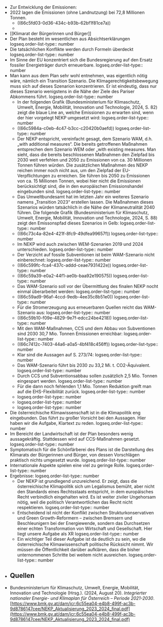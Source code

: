 - Zur Entwicklung der Emissionen:
- 2022 lagen die Emissionen (ohne Landnutzung) bei 72,8 Millionen Tonnen.
	- ((66c5fd03-0d36-434c-b93b-62bf1f81ce7a))
	-
- [[Klimarat der Bürgerinnen und Bürger]]
- Der Plan besteht im wesentlichen aus Absichtserklärungen
  logseq.order-list-type:: number
- Die tatsächlichen Konflikte werden durch Formeln überdeckt
  logseq.order-list-type:: number
- Im Sinne der EU konzentriert sich die Bundesregierung auf den Ersatz fossiler Energieträger durch erneuerbare.
  logseq.order-list-type:: number
- Man kann aus dem Plan sehr wohl entnehmen, was eigentlich nötig wäre, nämlich ein Transition Szenario. Die Klimagerechtigkeitsbewegung muss sich auf dieses Szenarion konzentrieren. Er ist eindeutig, dass nur dieses Szenario wenigstens in die Nähe der Ziele des Pariser Abkommens führt.
  logseq.order-list-type:: number
	- In der folgenden Grafik (Bundesministerium für Klimaschutz, Umwelt, Energie, Mobilität, Innovation und Technologie, 2024, S. 82) zeigt die blaue Line an, welche Emissionen zu erwarten sind, wenn der hier vorgelegt NEKP umgesetzt wird:
	  logseq.order-list-type:: number
	- ((66c5984a-c0eb-4c47-b3cc-c20420b0aefd))
	  logseq.order-list-type:: number
	- Der NEKP entspricht, vereinfacht gesagt, dem Szenario WAM, d.h. „with additional measures“. Die bereits getroffenen Maßnahmen entsprechen dem Szenario WEM oder „with existing measures. Man sieht, dass die bereits beschlossenen Maßnahmen den Zielpfad bis 2030 weit verfehlen und 2050 zu Emissionen von ca. 30 Millionen Tonnen führen würden. Die zusätzlichen Maßnahmen des NEKP reichen immer noch nicht aus, um den Zielpfad der EU-Verpflichtungen zu erreichen. Sie führen bis 2050 zu Emissionen von ca. 15 Millionen Tonnen, wobei hier nicht die Emissionen berücksichtigt sind, die in den europäischen Emissionshandel eingebunden sind.
	  logseq.order-list-type:: number
	- Das Umweltbundesamt hat im letzten Jahr ein weiteres Szenario namens „Transition 2023“ erstellen lassen. Die Maßnahmen dieses Szenarios würden tatsächlich in die Nähe der Klimaneutralität 2040 führen. Die folgende Grafik (Bundesministerium für Klimaschutz, Umwelt, Energie, Mobilität, Innovation und Technologie, 2024, S. 88) zeigt den Emissonspfad dieses Szenarios in Gelb:
	  logseq.order-list-type:: number
	- ((66c73c4a-82e4-421f-8fc9-49dfea99657f))
	  logseq.order-list-type:: number
	- Im NEKP wird auch zwischen WEM-Szenarien 2019 und 2024 unterschieden.
	  logseq.order-list-type:: number
	- Der Verzicht auf fossile Subventionen ist beim WAM-Szenario nicht einberechnet:
	  logseq.order-list-type:: number
	- ((66c599fc-fca4-437c-addd-ceae7931422e))
	  logseq.order-list-type:: number
	- ((66c59a39-e0a2-44f1-ae0b-baa92e190575))
	  logseq.order-list-type:: number
	- Das WAM-Szenario soll vor der Übermittlung des finalen NEKP nocht einmal überarbeitet werden:
	  logseq.order-list-type:: number
	- ((66c59ad9-96af-4ccd-9edb-4ee35c8b51e0))
	  logseq.order-list-type:: number
	- Für die Stromerzeugung aus erneuerbaren Quellen reicht das WAM-Szenario aus:
	  logseq.order-list-type:: number
	- ((66c59b10-f09e-4829-9e7f-edcc24be4218))
	  logseq.order-list-type:: number
	- Mit den WAM-Maßnahmen, CCS und dem Abbau von Subventionen sind 2030 30,7 Mio. Tonnen Emissionen erreichbar:
	  logseq.order-list-type:: number
	- ((66c7412c-7403-44a6-a0a5-4bf418c456ff))
	  logseq.order-list-type:: number
	- Klar sind die Aussagen auf S. 273/74:
	  logseq.order-list-type:: number
	- Das WAM-Szenario führt bis 2030 zu 33,2 Mi. t. CO2-Äquivalent.
	  logseq.order-list-type:: number
	- Durch CCS und Subventionsabbau sollen zusätzlich 2,5 Mio. Tonnen eingespart werden. 
	  logseq.order-list-type:: number
	- Für die dann noch fehlenden 1,1 Mio. Tonnen Reduktion greift man auf die EHS-Flexibilität zurück.
	  logseq.order-list-type:: number
	- logseq.order-list-type:: number
	- logseq.order-list-type:: number
	- logseq.order-list-type:: number
- Die österreichische Klimawissenschaft ist in die Klimapolitik eng eingebunden. Das führt zu großer Vorsicht bei den Aussagen. Hier haben wir die Aufgabe, Klartext zu reden.
  logseq.order-list-type:: number
- Im Bereicht der Landwirtschaft ist der Plan besonders wenig aussagekräftig. Stattdessen wird auf CCS-Maßnahmen gesetzt.
  logseq.order-list-type:: number
- Symptomatisch für die Schönfärberei des Plans ist die Darstellung des Klimarats der Bürgerinnen und Bürger, von dessen Vorschlägen praktisch nichts umgesetzt wurde.
  logseq.order-list-type:: number
- Internationale Aspekte spielen eine viel zu geringe Rolle.
  logseq.order-list-type:: number
- Ergebnisse:
  logseq.order-list-type:: number
	- Der NEKP ist grundlegend unzureichend. Er zeigt, dass die österreichische Klimapolitik sich um Legalismus bemüht, aber nicht den Standards eines Rechtsstaats entspricht, in dem europäisches Recht verbindlich eingehalten wird. Es ist weiter ziviler Ungehorsam nötig, weil die politisch Verantwortlichen das Recht nicht respektieren.
	  logseq.order-list-type:: number
	- Entscheidend ist nicht der Konflikt zwischen Strukturkonservativen und Green Growth-Reformern – zwischen Bremsern und Beschleunigern bei der Energiewende, sondern das Durchsetzen einer echten Transformation von Wirtschaft und Gesellschaft. Hier liegt unsere Aufgabe als XR
	  logseq.order-list-type:: number
	- Ein wichtiger Teil dieser Aufgabe ist da deutlich zu sein, wo die österreichische Klimawissenschaft politische Rücksicht nimmt. Wir müssen die Öffentlichkeit darüber aufklären, dass die bisher unternommenen Schritte bei weitem nicht ausreichen.
	  logseq.order-list-type:: number
- ## Quellen
- Bundesministerium für Klimaschutz, Umwelt, Energie, Mobilität,  Innovation und Technologie (Hrsg.). (2024, August 20). *Integrierter nationaler Energie- und Klimaplan für Österreich – Periode 2021-2030*. [https://www.bmk.gv.at/dam/jcr:6c55ea04-e4b8-499f-ac3b-9d8786147cee/NEKP_Aktualisierung_2023_2024_final.pdf](https://www.bmk.gv.at/dam/jcr:6c55ea04-e4b8-499f-ac3b-9d8786147cee/NEKP_Aktualisierung_2023_2024_final.pdf)